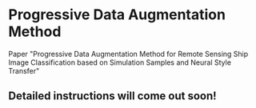 # Progressive Data Augmentation Method
 Paper "Progressive Data Augmentation Method for Remote Sensing Ship Image Classification based on Simulation Samples and Neural Style Transfer"

## Detailed instructions will come out soon!
